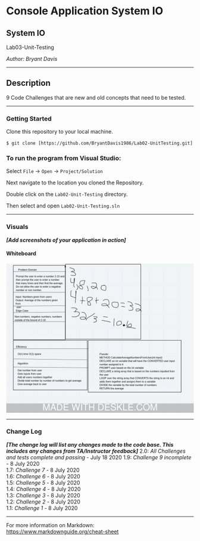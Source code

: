 # Console Application System IO

## System IO

Lab03-Unit-Testing

*Author: Bryant Davis*

----

## Description

9 Code Challenges that are new and old concepts that need to be tested.

---

### Getting Started
Clone this repository to your local machine.

```
$ git clone [https://github.com/BryantDavis1986/Lab02-UnitTesting.git]
```

### To run the program from Visual Studio:
Select ```File``` -> ```Open``` -> ```Project/Solution```

Next navigate to the location you cloned the Repository.

Double click on the ```Lab02-Unit-Testing``` directory.

Then select and open ```Lab02-Unit-Testing.sln```

---

### Visuals
***[Add screenshots of your application in action]***

#### Whiteboard
![Image 1](./Whiteboard.jpeg)


---

### Change Log
***[The change log will list any changes made to the code base. This includes any changes from TA/Instructor feedback]***
2.0: *All Challenges and tests complete and passing* - July 18 2020
1.9: *Challenge 9 incomplete* - 8 July 2020  
1.7: *Challenge 7* - 8 July 2020  
1.6: *Challenge 6* - 8 July 2020  
1.5: *Challenge 5* - 8 July 2020  
1.4: *Challenge 4* - 8 July 2020  
1.3: *Challenge 3* - 8 July 2020  
1.2: *Challenge 2* - 8 July 2020  
1.1: *Challenge 1* - 8 July 2020  


------------------------------
For more information on Markdown: https://www.markdownguide.org/cheat-sheet
